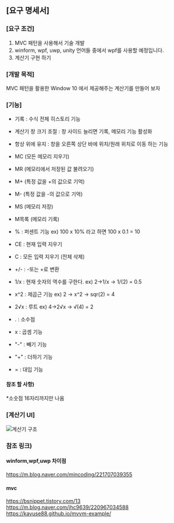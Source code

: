 
## [요구 명세서]

### [요구 조건]
1. MVC 패턴을 사용해서 기술 개발
2. winform, wpf, uwp, unity 언어들 중에서 wpf를 사용할 예정입니다.
3. 계산기 구현 하기

### [개발 목적]
MVC 패턴을 활용한 Window 10 에서 제공해주는 계산기를 만들어 보자

### [기능]

- 기록 : 수식 전체 히스토리 기능
- 계산기 창 크기 조절 : 창 사이드 늘리면 기록, 메모리 기능 활성화
- 항상 위에 유지 : 창을 오른쪽 상단 바에 위치/원래 위치로 이동 하는 기능

- MC (모든 메모리 지우기)
- MR (메모리에서 저장된 값 불려오기)
- M+ (특정 값을 +의 값으로 기억)
- M- (특정 값을 -의 값으로 기억)
- MS (메모리 저장)
- M목록 (메모리 기록)

- % : 퍼센트 기능  ex) 100 x 10% 라고 하면 100 x 0.1 = 10
- CE : 현재 입력 지우기
- C : 모든 입력 지우기 (전체 삭제)
- +/- : -또는 +로 변환
- 1/x : 현재 숫자의 역수를 구한다. ex) 2->1/x -> 1/(2) = 0.5
- x^2 : 제곱근 기능 ex) 2 -> x^2 -> sqr(2) = 4
- 2√x : 루트 ex) 4->2√x -> √(4) = 2
- . : 소수점

- x : 곱셈 기능
- "-" : 빼기 기능
- "+" : 더하기 기능
- = : 대입 기능

#### 참조 할 사항)
*소숫점  16자리까지만 나옴


### [계산기 UI]

![계산기 구조](https://user-images.githubusercontent.com/18066652/155834698-ade86407-3e23-44bb-9a3e-a6ea27eee5e3.png)


### 참조 링크)
#### winform,wpf,uwp 차이점
https://m.blog.naver.com/mincoding/221707039355

#### mvc
https://bsnippet.tistory.com/13
https://m.blog.naver.com/jhc9639/220967034588
https://kayuse88.github.io/mvvm-example/